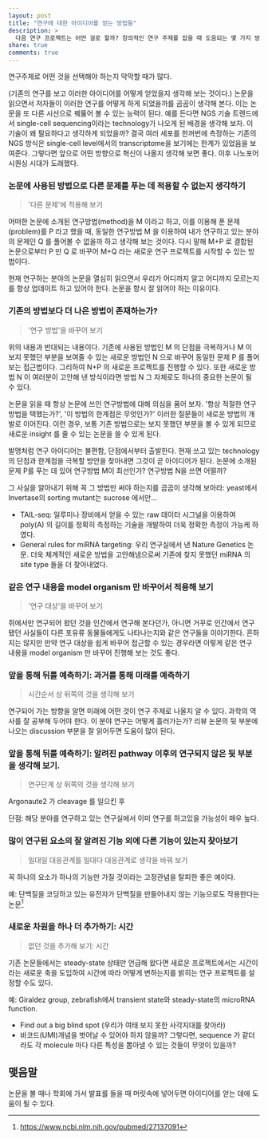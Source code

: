 ```yaml
---
layout: post
title: "연구에 대한 아이디어를 얻는 방법들"
description: >
  다음 연구 프로젝트는 어떤 걸로 할까? 창의적인 연구 주제를 잡을 때 도움되는 몇 가지 방법을 소개합니다.
share: true
comments: true
---
```


연구주제로 어떤 것을 선택해야 하는지 막막할 때가 많다.

(기존의 연구를 보고 이러한 아이디어를 어떻게 얻었을지 생각해 보는 것이다.)
논문을 읽으면서 저자들이 이러한 연구를 어떻게 하게 되었을까를 곰곰이 생각해 본다. 이는 논문을 또 다른 시선으로 꿰뚫어
볼 수 있는 능력이 된다. 예를 든다면 NGS 기술 트렌드에서 single-cell sequencing이라는 technology가 나오게 된 배경을
생각해 보자. 이 기술이 왜 필요하다고 생각하게 되었을까? 결국 여러 세포를 한꺼번에 측정하는 기존의 NGS 방식은 single-cell
level에서의 transcriptome을 보기에는 한계가 있었음을 보여준다. 그렇다면 앞으로 어떤 방향으로 혁신이 나올지 생각해 보면
좋다. 이후 나노포어 시퀀싱 시대가 도래했다.

### 논문에 사용된 방법으로 다른 문제를 푸는 데 적용할 수 없는지 생각하기

> '다른 문제'에 적용해 보기

어떠한 논문에 소개된 연구방법(method)을 M 이라고 하고, 이를 이용해 푼 문제(problem)를 P 라고 했을 때, 동일한 연구방법 M
을 이용하여 내가 연구하고 있는 분야의 문제인 Q 를 풀어볼 수 없을까 하고 생각해 보는 것이다. 다시 말해 M+P 로 결합된
논문으로부터 P 만 Q 로 바꾸어 M+Q 라는 새로운 연구 프로젝트를 시작할 수 있는 방법이다.

현재 연구하는 분야의 논문을 열심히 읽으면서 우리가 어디까지 알고 어디까지 모르는지를 항상 업데이트 하고 있어야 한다.
논문을 항시 잘 읽어야 하는 이유이다.

### 기존의 방법보다 더 나은 방법이 존재하는가?

> '연구 방법'을 바꾸어 보기

위의 내용과 반대되는 내용이다. 기존에 사용된 방법인 M 의 단점을 극복하거나 M 이 보지 못했던 부분을 보여줄 수 있는 새로운
방법인 N 으로 바꾸어 동일한 문제 P 를 풀어보는 접근법이다. 그리하여 N+P 의 새로운 프로젝트를 진행할 수 있다. 또한 새로운
방법 N 이 여러분이 고안해 낸 방식이라면 방법 N 그 자체로도 하나의 중요한 논문이 될 수 있다.

논문을 읽을 때 항상 논문에 쓰인 연구방법에 대해 의심을 품어 보자. '항상 적절한 연구방법을 택했는가?',
'이 방법의 한계점은 무엇인가?' 이러한 질문들이 새로운 방법의 개발로 이어진다. 이런 경우, 보통 기존 방법으로는 보지
못했던 부분을 볼 수 있게 되므로 새로운 insight 를 줄 수 있는 논문을 쓸 수 있게 된다.

발명처럼 연구 아이디어는 불편함, 단점에서부터 출발한다. 현재 쓰고 있는 technology의 단점과 한계점을 극복할 방안을
찾아내면 그것이 곧 아이디어가 된다. 논문에 소개된 문제 P를 푸는 데 있어 연구방법 M이 최선인가? 연구방법 N을 쓰면 어떨까?

그 사실을 알아내기 위해 꼭 그 방법만 써야 하는지를 곰곰이 생각해 보아라: yeast에서 Invertase의 sorting mutant는 sucrose
에서만...

* TAIL-seq: 일루미나 장비에서 얻을 수 있는 raw 데이터 시그널을 이용하여 poly(A) 의 길이를 정확히 측정하는 기술을
  개발하여 더욱 정확한 측정이 가능케 하였다.
* General rules for miRNA targeting: 우리 연구실에서 낸 Nature Genetics 논문. 더욱 체계적인 새로운 방법을 고안해냄으로써
  기존에 찾지 못했던 miRNA 의 site type 들을 더 찾아내었다.

### 같은 연구 내용을 model organism 만 바꾸어서 적용해 보기

> '연구 대상'을 바꾸어 보기

쥐에서만 연구되어 왔던 것을 인간에서 연구해 본다던가, 아니면 거꾸로 인간에서 연구됐던 사실들이 다른 포유류 동물들에게도
나타나는지와 같은 연구들을 이야기한다. 흔하지는 않지만 만약 연구 대상을 쉽게 바꾸어 접근할 수 있는 경우라면 이렇게 같은
연구 내용을 model organism 만 바꾸어 진행해 보는 것도 좋다.

### 앞을 통해 뒤를 예측하기: 과거를 통해 미래를 예측하기

> 시간순서 상 뒤쪽의 것을 생각해 보기

연구되어 가는 방향을 알면 미래에 어떤 것이 연구 주제로 나올지 알 수 있다. 과학의 역사를 잘 공부해 두어야 한다. 이 분야
연구는 어떻게 흘러가는가? 리뷰 논문의 뒷 부분에 나오는 discussion 부분을 잘 읽어두면 도움이 많이 된다.

### 앞을 통해 뒤를 예측하기: 알려진 pathway 이후의 연구되지 않은 뒷 부분을 생각해 보기.

> 연구단계 상 뒤쪽의 것을 생각해 보기

Argonaute2 가 cleavage 를 일으킨 후

단점: 해당 분야를 연구하고 있는 연구실에서 이미 연구를 하고있을 가능성이 매우 높다.

### 많이 연구된 요소의 잘 알려진 기능 외에 다른 기능이 있는지 찾아보기

> 일대일 대응관계를 일대다 대응관계로 생각을 바꿔 보기

꼭 하나의 요소가 하나의 기능만 가질 것이라는 고정관념을 탈피한 좋은 예이다.

예: 단백질을 코딩하고 있는 유전자가 단백질을 만들어내지 않는 기능으로도 작용한다는 논문[^1]

[^1]: https://www.ncbi.nlm.nih.gov/pubmed/27137091

### 새로운 차원을 하나 더 추가하기: 시간

> 없던 것을 추가해 보기: 시간

기존 논문들에서는 steady-state 상태만 언급해 왔다면 새로운 프로젝트에서는 시간이라는 새로운 축을 도입하여 시간에 따라
어떻게 변하는지를 밝히는 연구 프로젝트를 설정할 수도 있다.

예: Giraldez group, zebrafish에서 transient state와 steady-state의 microRNA function.

* Find out a big blind spot (우리가 여태 보지 못한 사각지대를 찾아라)
* 바코드(UMI)개념을 벗어날 수 있어야 하지 않을까? 그렇다면, sequence 가 같더라도 각 molecule 마다 다른 특성을 뽑아낼 수
있는 것들이 무엇이 있을까?
 

## 맺음말

논문을 볼 때나 학회에 가서 발표를 들을 때 머릿속에 넣어두면 아이디어를 얻는 데에 도움이 될 수 있다.

